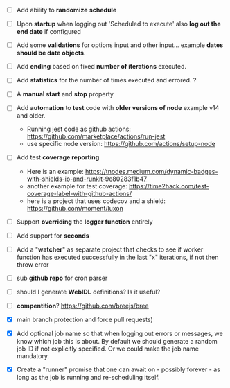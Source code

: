 - [ ] Add ability to **randomize** **schedule**

- [ ] Upon **startup** when logging out 'Scheduled to execute' also **log out the end date** if configured

- [ ] Add some **validations** for options input and other input... example **dates should be date objects**.

- [ ] Add **ending** based on fixed **number of iterations** executed.

- [ ] Add **statistics** for the number of times executed and errored. ?

- [ ] A **manual start** and **stop** property

- [ ] Add **automation** to **test** code with **older versions of node** example v14 and older.

    * Running jest code as github actions: https://github.com/marketplace/actions/run-jest
    * use specific node version: https://github.com/actions/setup-node

- [ ] Add test **coverage reporting**

    * Here is an example: https://tnodes.medium.com/dynamic-badges-with-shields-io-and-runkit-9e80283f1b47    

    - another example for test coverage: https://time2hack.com/test-coverage-label-with-github-actions/
    - here is a project that uses codecov and a shield: https://github.com/moment/luxon

- [ ] Support **overriding** the **logger function** entirely

- [ ] Add support for **seconds**

- [ ] Add a "**watcher**" as separate project that checks to see if worker function has executed successfully in the last "x" iterations, if not then throw error

- [ ] sub **github repo** for cron parser

- [ ] should I generate **WebIDL** definitions? Is it useful?

- [ ] **compentition**? https://github.com/breejs/bree

- [x] main branch protection and force pull requests) 

- [x] Add optional job name so that when logging out errors or messages, we know which job this is about. By default we should generate a random job ID if not explicitly specified. Or we could make the job name mandatory.

- [x] Create a "runner" promise that one can await on - possibly forever - as long as the job is running and re-scheduling itself.
